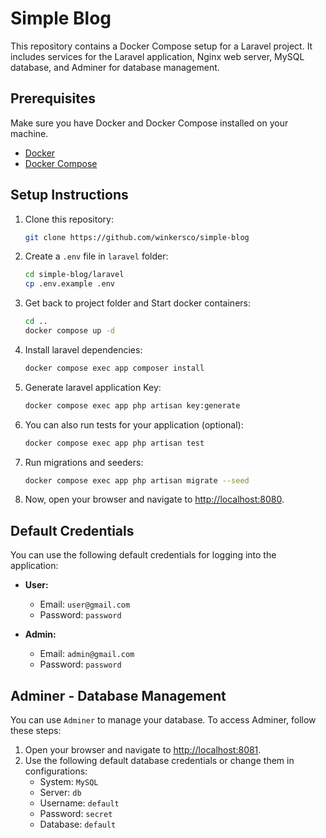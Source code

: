 # Simple Blog

This repository contains a Docker Compose setup for a Laravel project. It includes services for the Laravel application, Nginx web server, MySQL database, and Adminer for database management.

## Prerequisites

Make sure you have Docker and Docker Compose installed on your machine.

- [Docker](https://www.docker.com/get-started)
- [Docker Compose](https://docs.docker.com/compose/install/)

## Setup Instructions

1. Clone this repository:
   ```bash
   git clone https://github.com/winkersco/simple-blog
   ```

2. Create a `.env` file in `laravel` folder:
   ```bash
   cd simple-blog/laravel
   cp .env.example .env
   ```

3. Get back to project folder and Start docker containers:
   ```bash
   cd ..
   docker compose up -d
   ```

4. Install laravel dependencies:
   ```bash
   docker compose exec app composer install
   ```

5. Generate laravel application Key:
   ```bash
   docker compose exec app php artisan key:generate
   ```

6. You can also run tests for your application (optional):
   ```bash
   docker compose exec app php artisan test
   ```

7. Run migrations and seeders:
   ```bash
   docker compose exec app php artisan migrate --seed
   ```
8. Now, open your browser and navigate to [http://localhost:8080](http://localhost:8080).

## Default Credentials

You can use the following default credentials for logging into the application:

- **User:**
  - Email: `user@gmail.com`
  - Password: `password`

- **Admin:**
  - Email: `admin@gmail.com`
  - Password: `password`

## Adminer - Database Management

You can use `Adminer` to manage your database. To access Adminer, follow these steps:

1. Open your browser and navigate to [http://localhost:8081](http://localhost:8081).
2. Use the following default database credentials or change them in configurations:
   - System: `MySQL`
   - Server: `db`
   - Username: `default`
   - Password: `secret`
   - Database: `default`
    


